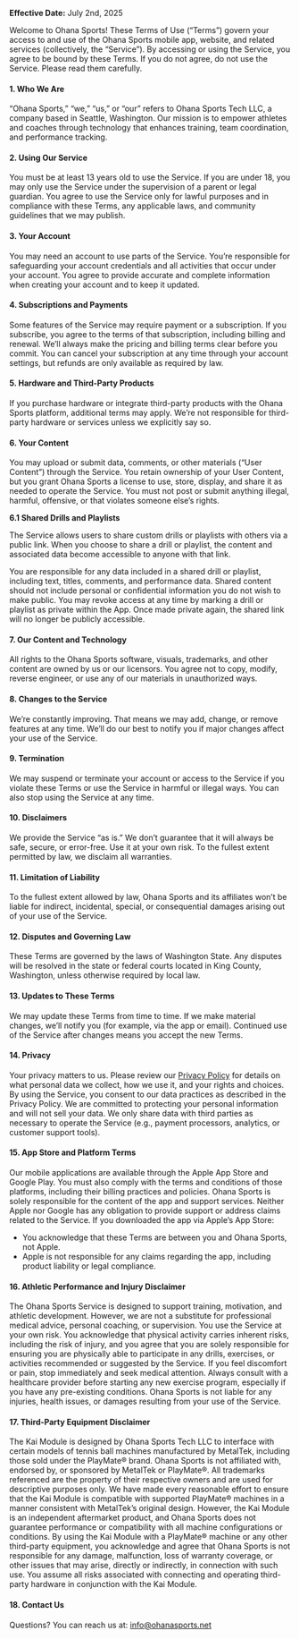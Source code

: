 **Effective Date:** July 2nd, 2025

Welcome to Ohana Sports! These Terms of Use (“Terms”) govern your access to and use of the Ohana Sports mobile app, website, and related services (collectively, the “Service”). By accessing or using the Service, you agree to be bound by these Terms. If you do not agree, do not use the Service. Please read them carefully.

#### 1. Who We Are
“Ohana Sports,” “we,” “us,” or “our” refers to Ohana Sports Tech LLC, a company based in Seattle, Washington. Our mission is to empower athletes and coaches through technology that enhances training, team coordination, and performance tracking.

#### 2. Using Our Service
You must be at least 13 years old to use the Service. If you are under 18, you may only use the Service under the supervision of a parent or legal guardian.
You agree to use the Service only for lawful purposes and in compliance with these Terms, any applicable laws, and community guidelines that we may publish.

#### 3. Your Account
You may need an account to use parts of the Service. You’re responsible for safeguarding your account credentials and all activities that occur under your account.
You agree to provide accurate and complete information when creating your account and to keep it updated.

#### 4. Subscriptions and Payments
Some features of the Service may require payment or a subscription. If you subscribe, you agree to the terms of that subscription, including billing and renewal. We’ll always make the pricing and billing terms clear before you commit.
You can cancel your subscription at any time through your account settings, but refunds are only available as required by law.

#### 5. Hardware and Third-Party Products
If you purchase hardware or integrate third-party products with the Ohana Sports platform, additional terms may apply. We’re not responsible for third-party hardware or services unless we explicitly say so.

#### 6. Your Content
You may upload or submit data, comments, or other materials (“User Content”) through the Service. You retain ownership of your User Content, but you grant Ohana Sports a license to use, store, display, and share it as needed to operate the Service.
You must not post or submit anything illegal, harmful, offensive, or that violates someone else’s rights.

**6.1 Shared Drills and Playlists**

The Service allows users to share custom drills or playlists with others via a public link. When you choose to share a drill or playlist, the content and associated data become accessible to anyone with that link.

You are responsible for any data included in a shared drill or playlist, including text, titles, comments, and performance data. Shared content should not include personal or confidential information you do not wish to make public. You may revoke access at any time by marking a drill or playlist as private within the App. Once made private again, the shared link will no longer be publicly accessible.

#### 7. Our Content and Technology
All rights to the Ohana Sports software, visuals, trademarks, and other content are owned by us or our licensors. You agree not to copy, modify, reverse engineer, or use any of our materials in unauthorized ways.

#### 8. Changes to the Service
We’re constantly improving. That means we may add, change, or remove features at any time. We’ll do our best to notify you if major changes affect your use of the Service.

#### 9. Termination
We may suspend or terminate your account or access to the Service if you violate these Terms or use the Service in harmful or illegal ways. You can also stop using the Service at any time.

#### 10. Disclaimers
We provide the Service “as is.” We don’t guarantee that it will always be safe, secure, or error-free. Use it at your own risk. To the fullest extent permitted by law, we disclaim all warranties.

#### 11. Limitation of Liability
To the fullest extent allowed by law, Ohana Sports and its affiliates won’t be liable for indirect, incidental, special, or consequential damages arising out of your use of the Service.

#### 12. Disputes and Governing Law
These Terms are governed by the laws of Washington State. Any disputes will be resolved in the state or federal courts located in King County, Washington, unless otherwise required by local law.

#### 13. Updates to These Terms
We may update these Terms from time to time. If we make material changes, we’ll notify you (for example, via the app or email). Continued use of the Service after changes means you accept the new Terms.

#### 14. Privacy
Your privacy matters to us. Please review our [Privacy Policy](/docs/privacy-policy/) for details on what personal data we collect, how we use it, and your rights and choices. By using the Service, you consent to our data practices as described in the Privacy Policy.
We are committed to protecting your personal information and will not sell your data. We only share data with third parties as necessary to operate the Service (e.g., payment processors, analytics, or customer support tools).

#### 15. App Store and Platform Terms
Our mobile applications are available through the Apple App Store and Google Play. You must also comply with the terms and conditions of those platforms, including their billing practices and policies.
Ohana Sports is solely responsible for the content of the app and support services. Neither Apple nor Google has any obligation to provide support or address claims related to the Service.
If you downloaded the app via Apple’s App Store:
- You acknowledge that these Terms are between you and Ohana Sports, not Apple.
- Apple is not responsible for any claims regarding the app, including product liability or legal compliance.

#### 16. Athletic Performance and Injury Disclaimer
The Ohana Sports Service is designed to support training, motivation, and athletic development. However, we are not a substitute for professional medical advice, personal coaching, or supervision.
You use the Service at your own risk. You acknowledge that physical activity carries inherent risks, including the risk of injury, and you agree that you are solely responsible for ensuring you are physically able to participate in any drills, exercises, or activities recommended or suggested by the Service.
If you feel discomfort or pain, stop immediately and seek medical attention. Always consult with a healthcare provider before starting any new exercise program, especially if you have any pre-existing conditions.
Ohana Sports is not liable for any injuries, health issues, or damages resulting from your use of the Service.

#### 17. Third-Party Equipment Disclaimer
The Kai Module is designed by Ohana Sports Tech LLC to interface with certain models of tennis ball machines manufactured by MetalTek, including those sold under the PlayMate® brand. Ohana Sports is not affiliated with, endorsed by, or sponsored by MetalTek or PlayMate®. All trademarks referenced are the property of their respective owners and are used for descriptive purposes only.
We have made every reasonable effort to ensure that the Kai Module is compatible with supported PlayMate® machines in a manner consistent with MetalTek’s original design. However, the Kai Module is an independent aftermarket product, and Ohana Sports does not guarantee performance or compatibility with all machine configurations or conditions.
By using the Kai Module with a PlayMate® machine or any other third-party equipment, you acknowledge and agree that Ohana Sports is not responsible for any damage, malfunction, loss of warranty coverage, or other issues that may arise, directly or indirectly, in connection with such use. You assume all risks associated with connecting and operating third-party hardware in conjunction with the Kai Module.

#### 18. Contact Us
Questions? You can reach us at: info@ohanasports.net

<br>
<br>
